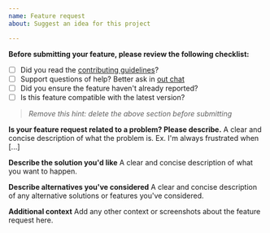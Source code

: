 ```yaml
---
name: Feature request
about: Suggest an idea for this project

---
```


**Before submitting your feature, please review the following checklist:**

- [ ] Did you read the [contributing guidelines](./CONTRIBUTING.md)?
- [ ] Support questions of help? Better ask in [out chat](https://gitter.im/fuga-repl/dev)
- [ ] Did you ensure the feature haven't already reported?
- [ ] Is this feature compatible with the latest version?

> *Remove this hint: delete the above section before submitting*

**Is your feature request related to a problem? Please describe.**
A clear and concise description of what the problem is. Ex. I'm always frustrated when [...]

**Describe the solution you'd like**
A clear and concise description of what you want to happen.

**Describe alternatives you've considered**
A clear and concise description of any alternative solutions or features you've considered.

**Additional context**
Add any other context or screenshots about the feature request here.
